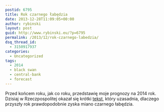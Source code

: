 ```yaml
---
postid: 6795
title: Rok czarnego łabędzia
date: 2013-12-28T11:09:05+00:00
author: rybinski
layout: post
guid: http://www.rybinski.eu/?p=6795
permalink: /2013/12/rok-czarnego-labedzia/
dsq_thread_id:
  - 3150917937
categories:
  - Uncategorized
tags:
  - 2014
  - black swan
  - central-bank
  - forecast
---
```

Przed końcem roku, jak co roku, przedstawię moje prognozy na 2014 rok. Dzisiaj w Rzeczpospolitej okazał się krótki [tekst](http://www.ekonomia.rp.pl/artykul/1075360-Rok-czarnego-labedzia.html), który uzasadnia, dlaczego przyszły rok prawdopodobnie zyska miano czarnego łabędzia.
